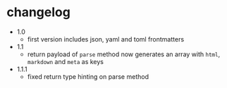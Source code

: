 # changelog

- 1.0
  - first version includes json, yaml and toml frontmatters
- 1.1
  - return payload of `parse` method now generates an array with `html`, `markdown` and `meta` as keys
- 1.1.1
  - fixed return type hinting on parse method
